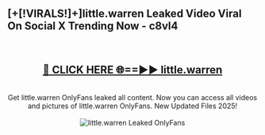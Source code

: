 <h2>[+[!VIRALS!]+]little.warren Leaked Video Viral On Social X Trending Now - c8vl4</h2>
<br>
<div align="center">
<h2><a href="https://libra.edu.pl?little.warren" rel="nofollow">🔴 CLICK HERE 🌐==►► little.warren</a></h2>
<br>
Get little.warren OnlyFans leaked all content. Now you can access all videos and pictures of little.warren OnlyFans. New Updated Files 2025!
<br>
<br>
<a href="https://libra.edu.pl?little.warren" rel="nofollow" data-target="animated-image.originalLink"><img src="https://i.ibb.co.com/WyWwxjT/player-gif2.gif" alt="little.warren Leaked OnlyFans" style="max-width: 100%; display: inline-block;" data-target="animated-image.originalImage"></a>
</div>
<br>